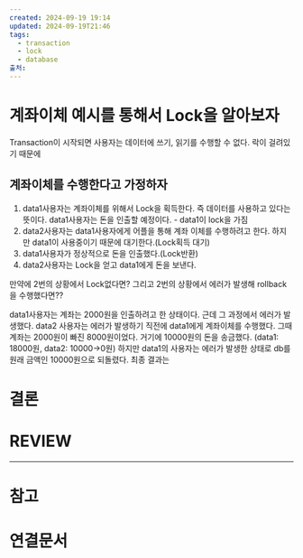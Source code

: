 ```yaml
---
created: 2024-09-19 19:14
updated: 2024-09-19T21:46
tags:
  - transaction
  - lock
  - database
출처: 
---
```

# 계좌이체 예시를 통해서 Lock을 알아보자
Transaction이 시작되면 사용자는 데이터에 쓰기, 읽기를 수행할 수 없다.
락이 걸려있기 때문에

## 계좌이체를 수행한다고 가정하자
1. data1사용자는 계좌이체를 위해서 Lock을 획득한다. 즉 데이터를 사용하고 있다는 뜻이다.  data1사용자는 돈을 인출할 예정이다. - data1이 lock을 가짐
2. data2사용자는 data1사용자에게 어플을 통해 계좌 이체를 수행하려고 한다. 하지만 data1이 사용중이기 때문에 대기한다.(Lock획득 대기)
3. data1사용자가 정상적으로 돈을 인출했다.(Lock반환)
4. data2사용자는 Lock을 얻고 data1에게 돈을 보낸다.

만약에 2번의 상황에서 Lock없다면?
그리고 2번의 상황에서 에러가 발생해 rollback을 수행했다면??

data1사용자는 계좌는 2000원을 인출하려고 한 상태이다. 근데 그 과정에서 에러가 발생했다.
data2 사용자는 에러가 발생하기 직전에 data1에게 계좌이체를 수행했다. 그때 계좌는 2000원이 빠진 8000원이었다. 거기에 10000원의 돈을 송금했다. (data1: 18000원, data2: 10000->0원)
하지만 data1의 사용자는 에러가 발생한 상태로 db를 원래 금액인 10000원으로 되돌렸다. 
최종 결과는






# 결론

# REVIEW


---
# 참고

# 연결문서